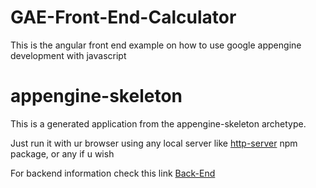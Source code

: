 # GAE-Front-End-Calculator
This is the angular front end example on how to use google appengine development with javascript

appengine-skeleton
=============================

This is a generated application from the appengine-skeleton archetype.

Just run it with ur browser using any local server like [http-server](https://www.npmjs.com/package/http-server) npm package, or any if u wish

For backend information check this link [Back-End](https://github.com/theo4u/GAE-Back-End-Calculator)
